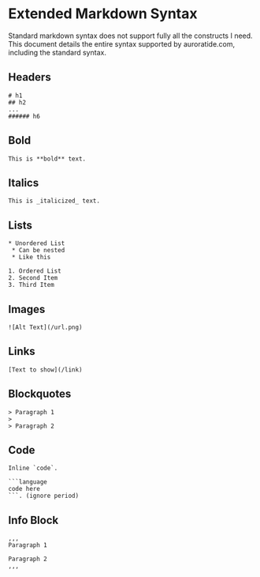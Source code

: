 # Extended Markdown Syntax

Standard markdown syntax does not support fully all the constructs I need. This document details the entire syntax supported by auroratide.com, including the standard syntax.

## Headers

```
# h1
## h2
...
###### h6
```

## Bold

```
This is **bold** text.
```

## Italics

```
This is _italicized_ text.
```

## Lists

```
* Unordered List
 * Can be nested
 * Like this

1. Ordered List
2. Second Item
3. Third Item
```

## Images

```
![Alt Text](/url.png)
```

## Links

```
[Text to show](/link)
```

## Blockquotes

```
> Paragraph 1
>
> Paragraph 2
```

## Code

```
Inline `code`.
```

```
```language
code here
```. (ignore period)
```

## Info Block

```
,,,
Paragraph 1

Paragraph 2
,,,
```